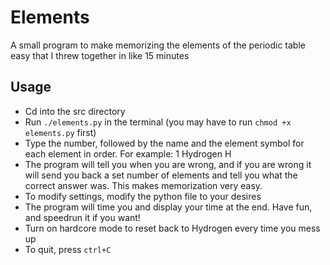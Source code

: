# Elements
A small program to make memorizing the elements of the periodic table easy that I threw together in like 15 minutes

## Usage
- Cd into the src directory
- Run `./elements.py` in the terminal (you may have to run `chmod +x elements.py` first)
- Type the number, followed by the name and the element symbol for each element in order.
For example: 1 Hydrogen H
- The program will tell you when you are wrong, and if you are wrong it will send you back a set number of elements and tell you what the correct answer was. This makes memorization very easy.
- To modify settings, modify the python file to your desires
- The program will time you and display your time at the end. Have fun, and speedrun it if you want!
- Turn on hardcore mode to reset back to Hydrogen every time you mess up
- To quit, press `ctrl+C`